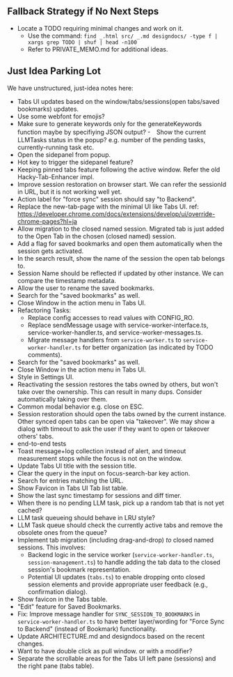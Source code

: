 ## Fallback Strategy if No Next Steps

- Locate a TODO requiring minimal changes and work on it.
  - Use the command: <code>find _.html src/ _.md designdocs/ -type f | xargs grep TODO | shuf | head -n100</code>
  - Refer to PRIVATE_MEMO.md for additional ideas.

## Just Idea Parking Lot

We have unstructured, just-idea notes here:

- Tabs UI updates based on the window/tabs/sessions(open tabs/saved bookmarks) updates.
- Use some webfont for emojis?
- Make sure to generate keywords only for the generateKeywords function maybe by specifiying JSON output? -　Show the current LLMTasks status in the popup? e.g. number of the pending tasks, currently-running task etc.
- Open the sidepanel from popup.
- Hot key to trigger the sidepanel feature?
- Keeping pinned tabs feature following the active window. Refer the old Hacky-Tab-Enhancer impl.
- Improve session restoration on browser start. We can refer the sessionId in URL, but it is not working well yet.
- Action label for "force sync" session should say "to Backend".
- Replace the new-tab-page with the minimal UI like Tabs UI. ref: https://developer.chrome.com/docs/extensions/develop/ui/override-chrome-pages?hl=ja
- Allow migration to the closed named session. Migrated tab is just added to the Open Tab in the chosen (closed named) session.
- Add a flag for saved bookmarks and open them automatically when the session gets activated.
- In the search result, show the name of the session the open tab belongs to.
- Session Name should be reflected if updated by other instance. We can compare the timestamp metadata.
- Allow the user to rename the saved bookmarks.
- Search for the "saved bookmarks" as well.
- Close Window in the action menu in Tabs UI.
- Refactoring Tasks:
  - Replace config accesses to read values with CONFIG_RO.
  - Replace sendMessage usage with service-worker-interface.ts, service-worker-handler.ts, and service-worker-messages.ts.
  - Migrate message handlers from `service-worker.ts` to `service-worker-handler.ts` for better organization (as indicated by TODO comments).
- Search for the "saved bookmarks" as well.
- Close Window in the action menu in Tabs UI.
- Style in Settings UI.
- Reactivating the session restores the tabs owned by others, but won't take over the ownership. This can result in many dups. Consider automatically taking over them.
- Common modal behavior e.g. close on ESC.
- Session restoration should open the tabs owned by the current instance. Other synced open tabs can be open via "takeover". We may show a dialog with timeout to ask the user if they want to open or takeover others' tabs.
- end-to-end tests
- Toast message+log collection instead of alert, and timeout measurement stops while the focus is not on the window.
- Update Tabs UI title with the session title.
- Clear the query in the input on focus-search-bar key action.
- Search for entries matching the URL.
- Show Favicon in Tabs UI Tab list table.
- Show the last sync timestamp for sessions and diff timer.
- When there is no pending LLM task, pick up a random tab that is not yet cached?
- LLM task queueing should behave in LRU style?
- LLM Task queue should check the currently active tabs and remove the obsolete ones from the queue?
- Implement tab migration (including drag-and-drop) _to_ closed named sessions. This involves:
  - Backend logic in the service worker (`service-worker-handler.ts`, `session-management.ts`) to handle adding the tab data to the closed session's bookmark representation.
  - Potential UI updates (`tabs.ts`) to enable dropping onto closed session elements and provide appropriate user feedback (e.g., confirmation dialog).
- Show favicon in the Tabs table.
- "Edit" feature for Saved Bookmarks.
- Fix: Improve message handler for `SYNC_SESSION_TO_BOOKMARKS` in `service-worker-handler.ts` to have better layer/wording for "Force Sync to Backend" (instead of Bookmark) functionality.
- Update ARCHITECTURE.md and designdocs based on the recent changes.
- Want to have double click as pull window. or with a modifier?
- Separate the scrollable areas for the Tabs UI left pane (sessions) and the right pane (tabs table).
